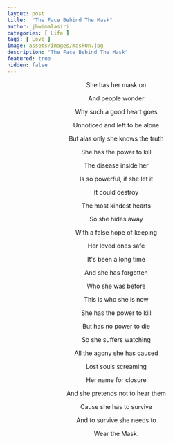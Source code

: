 ```yaml
---
layout: post
title:  "The Face Behind The Mask"
author: jhwimalasiri
categories: [ Life ]
tags: [ Love ]
image: assets/images/maskOn.jpg
description: "The Face Behind The Mask"
featured: true
hidden: false
---
```

<center>
 
She has her mask on <br>

And people wonder<br>

Why such a good  heart goes<br>

Unnoticed and left to be alone<br>

But alas only she knows the truth<br>

She has the power to kill<br>

The disease inside her<br>

Is so powerful, if she let it<br>

It could destroy<br>

The most kindest hearts<br>

So she hides away<br>

With a false hope of keeping<br>

Her loved ones safe<br>

It's been a long time<br>

And she has forgotten<br>

Who she was before<br>

This is who she is now<br>

She has the power to kill<br>

But has no power to die<br>

So she suffers watching<br>

All the agony she has caused<br>

Lost souls screaming<br>

Her name for closure<br>

And she pretends not to hear them<br>

Cause she has to survive<br>

And to survive she needs to<br>

Wear the Mask.<br>

</center>
